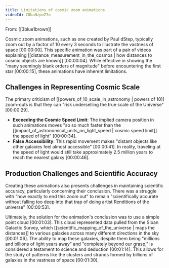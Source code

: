 ```yaml
---
title: Limitations of cosmic zoom animations
videoId: C8baNzpnZ7o
---
```


From: [[3blue1brown]] <br/> 

Cosmic zoom animations, such as one created by Paul dStep, typically zoom out by a factor of 10 every 3 seconds to illustrate the vastness of space <a class="yt-timestamp" data-t="00:00:00">[00:00:00]</a>. This specific animation was part of a pair of videos explaining [[distance_measurement_in_the_cosmos | how distances to cosmic objects are known]] <a class="yt-timestamp" data-t="00:00:04">[00:00:04]</a>. While effective in showing the "many seemingly blank orders of magnitude" before encountering the first star <a class="yt-timestamp" data-t="00:00:15">[00:00:15]</a>, these animations have inherent limitations.

## Challenges in Representing Cosmic Scale

The primary criticism of [[powers_of_10_scale_in_astronomy | powers of 10]] zoom-outs is that they can "risk underselling the true scale of the Universe" <a class="yt-timestamp" data-t="00:00:29">[00:00:29]</a>.

*   **Exceeding the Cosmic Speed Limit**: The implied camera position in such animations moves "so so much faster than the [[impact_of_astronomical_units_on_light_speed | cosmic speed limit]] the speed of light" <a class="yt-timestamp" data-t="00:00:34">[00:00:34]</a>.
*   **False Accessibility**: This rapid movement makes "distant objects like other galaxies feel almost accessible" <a class="yt-timestamp" data-t="00:00:41">[00:00:41]</a>. In reality, traveling at the speed of light would still take approximately 2.5 million years to reach the nearest galaxy <a class="yt-timestamp" data-t="00:00:46">[00:00:46]</a>.

## Production Challenges and Scientific Accuracy

Creating these animations also presents challenges in maintaining scientific accuracy, particularly concerning their conclusion. There was a struggle with "how exactly to end this zoom out" to remain "scientifically accurate without falling too deep into that trap of doing artist Renditions of the universe" <a class="yt-timestamp" data-t="00:00:53">[00:00:53]</a>.

Ultimately, the solution for the animation's conclusion was to use a simple point cloud <a class="yt-timestamp" data-t="00:01:03">[00:01:03]</a>. This cloud represented data pulled from the Sloan Galactic Survey, which [[scientific_mapping_of_the_universe | maps the distances]] to various galaxies across many different directions in the sky <a class="yt=" data-t="00:01:06">[00:01:06]</a>. The ability to map these galaxies, despite them being "millions and billions of light years away" and "completely beyond our grasp," is considered a testament to science and deduction <a class="yt-timestamp" data-t="00:01:14">[00:01:14]</a>. This allows for the study of patterns like the clusters and strands formed by billions of galaxies in the vastness of space <a class="yt-timestamp" data-t="00:01:30">[00:01:30]</a>.